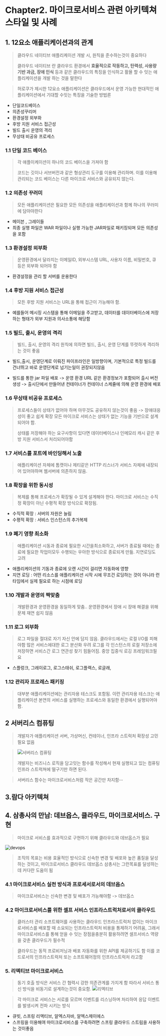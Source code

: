 # Chapter2. 마이크로서비스 관련 아키텍쳐 스타일 및 사례


## 1. 12요소 애플리케이션과의 관계
> 클라우드 네이티브 애플리케이션 개발 시, 원칙을 준수하는것이 중요하다
>
 > 클라우드 네이티브 란 클라우드 환경에서 **효율적으로 작동하고, 탄력성, 사용량 기반 과금, 장애 인식** 등과
같은 클라우드의 특징을 인식하고 활욜 할 수 잇는 애플리케이션을 개발 하는 것을 말한다 

> 허로쿠가 제시한 12요소 애플리케이션은 클라우드에서 운영 가능한 현대적인 애플리케이션에서
기대할 수잇는 특징을 기술한 방법론

* 단일코드베이스
* 의존성꾸리머
* 환경설정 외부화
* 후방 지원 서비스 접근성
* 빌드 출시 운영의 격리
*  무상태 비공유 프로세스

### 1.1 단일 코드 베이스
> 각 애플이케이션이 하나의 코드 베이스을 가져야 함
>
> 코드는 깃이나 서브버전과 같은 형상관리 도구를 이용해 관리하며. 이를 이용해 관리되는 코드
베이스는 다른 마이크로 서비스와 공유되지 않는다.

### 1.2 의존성 꾸러미
> 모든 애플리케이션은 필요한 모든 의존성을 애플리케이션과 함께 하나의 꾸러미에 담아야한다
* 메이븐 , 그레이들
* 최종 실행 파일은 WAR 파일이나 실행 가능한 JAR파일로 패키징되며 모든 의존성을 포함


### 1.3 환경설정 외부화
> 운영환경에서 달라지는 이메일ID, 외부시스템 URL, 사용자 이름, 비밀번호, 큐 등은 외부화 되어야 함
* 환경설정을 관리 할 서버를 운용한다


### 1.4 후방 지원 서비스 접근성
> 모든 후방 지원 서비스는 URL을 통해 접근이 가능해야 함.
* 예를들어 메시징 시스템을 통해 이메일을 주고받고, 데이터를 데이터베이스에 저장하는 형태가
외부 지원과 의사소통에 해당함


### 1.5 빌드, 출시, 운영의 격리
> 빌드, 출시, 운영의 격리 원칙에 의하면 빌드, 출시, 운영 단계를 뚜렷하게 격리하는 것이 좋음
    
    
* 빌드,출시, 운영단계로 이뤄진 파이프라인은 일방향이며, 기본적으로 특정 빌드를 건너뛰고
바로 운영단계로 넘기는일이 권장되지않음

* 빌드를 통한 jar 파일 배포 -> 운영 환경 URL 같은 환경정보가 포함되어 출시 버전 생성 -> 출시단에서 만들어낸 컨테이너가 
컨테이너 스케쥴에 의해 운영 환경에 배포


### 1.6 무상태 비공유 프로세스
> 프로세스들이 상태가 없어야 하며 아무것도 공유하지 않는것이 좋음 -> 장애대응성이 좋고 쉽게 확장
> 모든 마이크로 서비스는 상태가 없는 기능을 기반으로 설계되어야 함. 
>
>상태를 저장해야 하는 요구사항이 있다면 데이터베이스나 인메모리 캐시 같은 후방 지원 서비스서
처리되어야함

### 1.7 서비스를 포트에 바인딩해서 노출
> 애플리케이션 자체에 톰캣이나 제티같은 HTTP 리스너가 서비스 자체에 내장되어 있어야하며
> 웹서버에 의존하지 않음. 

### 1.8 확장을 위한 동시성
> 복제를 통해 프로세스가 확장될 수 있게 설계해야 한다. 마이크로 서비스는 수직정 확장이 아닌 수평적 확장
방식으로 확장됨. 
* 수직적 확장 : 서버의 자원은 늘림
* 수평적 확장 : 서비스 인스턴스의 추가복제

### 1.9 폐기 영향 최소화
> 애플리케이션 시동과 종료에 필요한 시간을최소화하고, 서버가 종료될 때에는 종료에 필요한 작업이모두 수행되는 우아한
방식으로 종료되게 만듦. 지연로딩도 고려

* 애플리케이션의 기동과 종료에 오랜 시간이 걸리면 자동화에 영향
* 지연 로딩 : 어떤 리소스를 애플리케이션 시작 시에 무조건 로딩하는 것이 아니라 런타임에서 실제 필요로 하는 시점에 로딩

### 1.10 개발과 운영의 짝맞춤
> 개발환경과 운영환경을 동일하게 맞춤.. 
> 운영환경에서 장애 시 장애 해결을 위해 문제 재연 쉽지 않음

### 1.11 로그 외부화
> 로그 파일을 절대로 자기 자신 안에 담지 않음. 클라우드에서는 로컬 I/O를 피해야함
> 많은 서비스에대한 로그 분산화 우려 로그를 각 인스턴스의 로컬 저장소에 저장하면
 서비스간 로그 연관성 찾기 힘들어짐. 중앙 집중식 로깅 프레임워크필요
 * 스플렁크, 그레이로그, 로그스태쉬, 로그플랙스, 로글래,
 
 
 ### 1.12 관리자 프로레스 패키징
 > 대부분 애플리케이션에는 관리자용 테스크도 포함됨. 이런 관리자용 테스크는 애플리케이션
 본연의 서비스를 실행하는 프로세스와 동일한 환경에서 실행되어야 함.
 
 
 ## 2 서버리스 컴퓨팅
 > 개발자가 애플리케이션 서버, 가상머신, 컨테이너, 인프라 스트럭처 확장성 고민 필요 없음
 
>![서버리스 컴퓨팅](./img/serverless.png)
>
>개발자는 비즈니스 로직을 담고잇는 함수를 작성해서 현재 실행되고 있는 컴퓨팅 인프라 스트럭쳐에 
떨구기만 하면 된다.

> 서버리스 함수는 마이크로서비스처럼 작은 공간만 차지함--

## 3.람다 아키텍쳐


## 4. 삼총사의 만남: 데브옵스, 클라우드, 마이크로서비스. 구현
> 마이크로 서비스를 효과적으로 구현하기 위해 클라우드와 데브옵스가 필요
>
![devops](./img/native.jpg)

> 조직의 목표는 비용 효율적인 방식으로 신속한 변경 및 배포와 높은 품질을 달성하는 것이고,
마이크로서비스 클라우드 데브옵스 삼총사는 그런목표를 달성하는데 커다란 도움이 됨

### 4.1 마이크로서비스 실천 방식과 프로세서로서의 데브옵스
> 마이크로서비스는 신속한 변경 및 배포가 가능해야함 -> 데브옵스

### 4.2 마이크로서비스를 위한 셀프 서비스 인프라스트럭처로서의 클라우드 
> 클러스터 관리 소프트웨어를 사용하는 클라우드 인프라스트럭처 없이는 마이크로서비스를 
배포할 때 소요되는 인프라스트럭처 비용을 통제하기 어려움, 그래서 마이크로서비스를
통해 얻을 수 잇는 장점을충분히 활용하려면 셀프서비스 역량을 갖춘 클라우드가 필수적

> 클라우드는 동적 프로비저닝과 배포 자동화를 위한 API를 제공하기도 함
이를 코드로서의 인프라스트럭처 또는 소프트웨어정의 인프라스트럭처 라고함

### 5. 리엑티브 마이크로서비스
> 동기 호출 방식은 서비스 간 협력시 강한 의존관계를 가지게 함 
> 따라서 서비스 통신 방식을 비동기로 설계하는것이 중요함.
![리엑티브 ](./img/img1.daumcdn.png)

> 각 마이크로 서비스는 서로를 모르며 이벤트를 리스닝하며 처리하여 응답 이벤트를 발생시켜 전파 시키는 방식

* 큐빗, 스프링 리액티브, 알엑스자바, 알엑스제이에스
* 스프링을 이용해여 마이크로서비스를 구축하려면 스프링 클라우드 스트림을 사용하는 것이좋음

